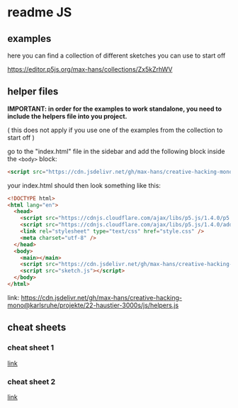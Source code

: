 # readme JS

## examples

here you can find a collection of different sketches you can use to start off

https://editor.p5js.org/max-hans/collections/Zx5kZrhWV

## helper files

**IMPORTANT: in order for the examples to work standalone, you need to include the helpers file into you project.**

( this does not apply if you use one of the examples from the collection to start off )

go to the "index.html" file in the sidebar and add the following block inside the `<body>` block:

```html
<script src="https://cdn.jsdelivr.net/gh/max-hans/creative-hacking-mono@karlsruhe/projekte/22-haustier-3000s/js/helpers.js"></script>
```

your index.html should then look something like this:

```html
<!DOCTYPE html>
<html lang="en">
  <head>
    <script src="https://cdnjs.cloudflare.com/ajax/libs/p5.js/1.4.0/p5.js"></script>
    <script src="https://cdnjs.cloudflare.com/ajax/libs/p5.js/1.4.0/addons/p5.sound.min.js"></script>
    <link rel="stylesheet" type="text/css" href="style.css" />
    <meta charset="utf-8" />
  </head>
  <body>
    <main></main>
    <script src="https://cdn.jsdelivr.net/gh/max-hans/creative-hacking-mono@karlsruhe/projekte/22-haustier-3000s/js/helpers.js"></script>
    <script src="sketch.js"></script>
  </body>
</html>
```

link:
https://cdn.jsdelivr.net/gh/max-hans/creative-hacking-mono@karlsruhe/projekte/22-haustier-3000s/js/helpers.js

## cheat sheets

### cheat sheet 1

[link](/projekte/22-haustier-3000s/js/cheat-sheet.md)

### cheat sheet 2

[link](/projekte/22-haustier-3000s/js/cheat-sheet-extended.md)
